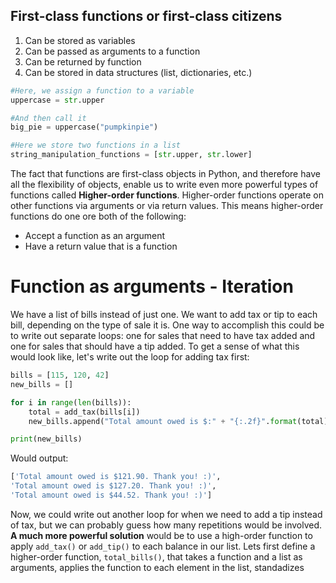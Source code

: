 ## First-class functions or first-class citizens
1. Can be stored as variables
2. Can be passed as arguments to a function
3. Can be returned by function
4. Can be stored in data structures (list, dictionaries, etc.)
```Python
#Here, we assign a function to a variable
uppercase = str.upper

#And then call it
big_pie = uppercase("pumpkinpie")

#Here we store two functions in a list
string_manipulation_functions = [str.upper, str.lower]
```

The fact that functions are first-class objects in Python, and therefore have all the flexibility of objects, enable us to write even more powerful types of functions called **Higher-order functions**.
Higher-order functions operate on other functions via arguments or via return values. This means higher-order functions do one ore both of the following:
- Accept a function as an argument
- Have a return value that is a function

# Function as arguments - Iteration

We have a list of bills instead of just one. We want to add tax or tip to each bill, depending on the type of sale it is.
One way to accomplish this could be to write out separate loops: one for sales that need to have tax added and one for sales that should have a tip added. To get a sense of what this would look like, let's write out the loop for adding tax first:
```Python
bills = [115, 120, 42]
new_bills = []

for i in range(len(bills)):
	total = add_tax(bills[i])
	new_bills.append("Total amount owed is $:" + "{:.2f}".format(total)+ ". Thank you! :)")

print(new_bills)
```
Would output:
```Python
['Total amount owed is $121.90. Thank you! :)',
'Total amount owed is $127.20. Thank you! :)',
'Total amount owed is $44.52. Thank you! :)']
```
Now, we could write out another loop for when we need to add a tip instead of tax, but we can probably guess how many repetitions would be involved. 
**A much more powerful solution** would be to use a high-order function to apply `add_tax()` or `add_tip()` to each balance in our list. Lets first define a higher-order function, `total_bills()`, that takes a function and a list as arguments, applies the function to each element in the list, standadizes 